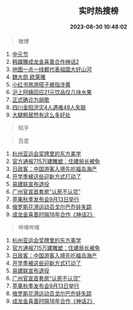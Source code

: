 <div align="center"><h2>实时热搜榜</h2><h4>2023-08-30 10:48:02</h4></div>

> 微博  

1. [中元节](https://s.weibo.com/weibo?q=%E4%B8%AD%E5%85%83%E8%8A%82&t=31&band_rank=1&Refer=top)<br />
2. [韩媒曝成龙金喜善合作神话2](https://s.weibo.com/weibo?q=%23%E9%9F%A9%E5%AA%92%E6%9B%9D%E6%88%90%E9%BE%99%E9%87%91%E5%96%9C%E5%96%84%E5%90%88%E4%BD%9C%E7%A5%9E%E8%AF%9D2%23&t=31&band_rank=2&Refer=top)<br />
3. [地图一点一线都代表祖国大好山河](https://s.weibo.com/weibo?q=%23%E5%9C%B0%E5%9B%BE%E4%B8%80%E7%82%B9%E4%B8%80%E7%BA%BF%E9%83%BD%E4%BB%A3%E8%A1%A8%E7%A5%96%E5%9B%BD%E5%A4%A7%E5%A5%BD%E5%B1%B1%E6%B2%B3%23&t=31&band_rank=3&Refer=top)<br />
4. [魏大勋 欧莱雅](https://s.weibo.com/weibo?q=%E9%AD%8F%E5%A4%A7%E5%8B%8B%20%E6%AC%A7%E8%8E%B1%E9%9B%85&t=31&band_rank=4&Refer=top)<br />
5. [小红书旅游搭子被指涉黄](https://s.weibo.com/weibo?q=%23%E5%B0%8F%E7%BA%A2%E4%B9%A6%E6%97%85%E6%B8%B8%E6%90%AD%E5%AD%90%E8%A2%AB%E6%8C%87%E6%B6%89%E9%BB%84%23&t=31&band_rank=5&Refer=top)<br />
6. [沪上阿姨回应21元饮品仅几块水果](https://s.weibo.com/weibo?q=%23%E6%B2%AA%E4%B8%8A%E9%98%BF%E5%A7%A8%E5%9B%9E%E5%BA%9421%E5%85%83%E9%A5%AE%E5%93%81%E4%BB%85%E5%87%A0%E5%9D%97%E6%B0%B4%E6%9E%9C%23&t=31&band_rank=6&Refer=top)<br />
7. [正式确诊为胡歌](https://s.weibo.com/weibo?q=%23%E6%AD%A3%E5%BC%8F%E7%A1%AE%E8%AF%8A%E4%B8%BA%E8%83%A1%E6%AD%8C%23&t=31&band_rank=7&Refer=top)<br />
8. [四川金阳洪灾4人遇难48人失联](https://s.weibo.com/weibo?q=%23%E5%9B%9B%E5%B7%9D%E9%87%91%E9%98%B3%E6%B4%AA%E7%81%BE4%E4%BA%BA%E9%81%87%E9%9A%BE48%E4%BA%BA%E5%A4%B1%E8%81%94%23&t=31&band_rank=8&Refer=top)<br />
9. [大腿粗居然有这么多好处](https://s.weibo.com/weibo?q=%23%E5%A4%A7%E8%85%BF%E7%B2%97%E5%B1%85%E7%84%B6%E6%9C%89%E8%BF%99%E4%B9%88%E5%A4%9A%E5%A5%BD%E5%A4%84%23&t=31&band_rank=9&Refer=top)<br />

> 知乎  


> 百度  

1. [杭州亚运会奖牌里的东方美学](https://www.baidu.com/s?wd=%E6%9D%AD%E5%B7%9E%E4%BA%9A%E8%BF%90%E4%BC%9A%E5%A5%96%E7%89%8C%E9%87%8C%E7%9A%84%E4%B8%9C%E6%96%B9%E7%BE%8E%E5%AD%A6&sa=fyb_news&rsv_dl=fyb_news)<br />
2. [官方通报715万建雕塑：住建局长被免](https://www.baidu.com/s?wd=%E5%AE%98%E6%96%B9%E9%80%9A%E6%8A%A5715%E4%B8%87%E5%BB%BA%E9%9B%95%E5%A1%91%EF%BC%9A%E4%BD%8F%E5%BB%BA%E5%B1%80%E9%95%BF%E8%A2%AB%E5%85%8D&sa=fyb_news&rsv_dl=fyb_news)<br />
3. [日政客：中国游客入境先吃福岛海产](https://www.baidu.com/s?wd=%E6%97%A5%E6%94%BF%E5%AE%A2%EF%BC%9A%E4%B8%AD%E5%9B%BD%E6%B8%B8%E5%AE%A2%E5%85%A5%E5%A2%83%E5%85%88%E5%90%83%E7%A6%8F%E5%B2%9B%E6%B5%B7%E4%BA%A7&sa=fyb_news&rsv_dl=fyb_news)<br />
4. [开学季被这些迎新方式打动了](https://www.baidu.com/s?wd=%E5%BC%80%E5%AD%A6%E5%AD%A3%E8%A2%AB%E8%BF%99%E4%BA%9B%E8%BF%8E%E6%96%B0%E6%96%B9%E5%BC%8F%E6%89%93%E5%8A%A8%E4%BA%86&sa=fyb_news&rsv_dl=fyb_news)<br />
5. [易建联宣布退役](https://www.baidu.com/s?wd=%E6%98%93%E5%BB%BA%E8%81%94%E5%AE%A3%E5%B8%83%E9%80%80%E5%BD%B9&sa=fyb_news&rsv_dl=fyb_news)<br />
6. [广州官宣首套房“认房不认贷”](https://www.baidu.com/s?wd=%E5%B9%BF%E5%B7%9E%E5%AE%98%E5%AE%A3%E9%A6%96%E5%A5%97%E6%88%BF%E2%80%9C%E8%AE%A4%E6%88%BF%E4%B8%8D%E8%AE%A4%E8%B4%B7%E2%80%9D&sa=fyb_news&rsv_dl=fyb_news)<br />
7. [苹果秋季发布会9月13日举行](https://www.baidu.com/s?wd=%E8%8B%B9%E6%9E%9C%E7%A7%8B%E5%AD%A3%E5%8F%91%E5%B8%83%E4%BC%9A9%E6%9C%8813%E6%97%A5%E4%B8%BE%E8%A1%8C&sa=fyb_news&rsv_dl=fyb_news)<br />
8. [俄罗斯花滑运动员戈尔巴乔娃失踪](https://www.baidu.com/s?wd=%E4%BF%84%E7%BD%97%E6%96%AF%E8%8A%B1%E6%BB%91%E8%BF%90%E5%8A%A8%E5%91%98%E6%88%88%E5%B0%94%E5%B7%B4%E4%B9%94%E5%A8%83%E5%A4%B1%E8%B8%AA&sa=fyb_news&rsv_dl=fyb_news)<br />
9. [成龙金喜善时隔18年合作《神话2》](https://www.baidu.com/s?wd=%E6%88%90%E9%BE%99%E9%87%91%E5%96%9C%E5%96%84%E6%97%B6%E9%9A%9418%E5%B9%B4%E5%90%88%E4%BD%9C%E3%80%8A%E7%A5%9E%E8%AF%9D2%E3%80%8B&sa=fyb_news&rsv_dl=fyb_news)<br />

> 哔哩哔哩  

1. [杭州亚运会奖牌里的东方美学](https://www.baidu.com/s?wd=%E6%9D%AD%E5%B7%9E%E4%BA%9A%E8%BF%90%E4%BC%9A%E5%A5%96%E7%89%8C%E9%87%8C%E7%9A%84%E4%B8%9C%E6%96%B9%E7%BE%8E%E5%AD%A6&sa=fyb_news&rsv_dl=fyb_news)<br />
2. [官方通报715万建雕塑：住建局长被免](https://www.baidu.com/s?wd=%E5%AE%98%E6%96%B9%E9%80%9A%E6%8A%A5715%E4%B8%87%E5%BB%BA%E9%9B%95%E5%A1%91%EF%BC%9A%E4%BD%8F%E5%BB%BA%E5%B1%80%E9%95%BF%E8%A2%AB%E5%85%8D&sa=fyb_news&rsv_dl=fyb_news)<br />
3. [日政客：中国游客入境先吃福岛海产](https://www.baidu.com/s?wd=%E6%97%A5%E6%94%BF%E5%AE%A2%EF%BC%9A%E4%B8%AD%E5%9B%BD%E6%B8%B8%E5%AE%A2%E5%85%A5%E5%A2%83%E5%85%88%E5%90%83%E7%A6%8F%E5%B2%9B%E6%B5%B7%E4%BA%A7&sa=fyb_news&rsv_dl=fyb_news)<br />
4. [开学季被这些迎新方式打动了](https://www.baidu.com/s?wd=%E5%BC%80%E5%AD%A6%E5%AD%A3%E8%A2%AB%E8%BF%99%E4%BA%9B%E8%BF%8E%E6%96%B0%E6%96%B9%E5%BC%8F%E6%89%93%E5%8A%A8%E4%BA%86&sa=fyb_news&rsv_dl=fyb_news)<br />
5. [易建联宣布退役](https://www.baidu.com/s?wd=%E6%98%93%E5%BB%BA%E8%81%94%E5%AE%A3%E5%B8%83%E9%80%80%E5%BD%B9&sa=fyb_news&rsv_dl=fyb_news)<br />
6. [广州官宣首套房“认房不认贷”](https://www.baidu.com/s?wd=%E5%B9%BF%E5%B7%9E%E5%AE%98%E5%AE%A3%E9%A6%96%E5%A5%97%E6%88%BF%E2%80%9C%E8%AE%A4%E6%88%BF%E4%B8%8D%E8%AE%A4%E8%B4%B7%E2%80%9D&sa=fyb_news&rsv_dl=fyb_news)<br />
7. [苹果秋季发布会9月13日举行](https://www.baidu.com/s?wd=%E8%8B%B9%E6%9E%9C%E7%A7%8B%E5%AD%A3%E5%8F%91%E5%B8%83%E4%BC%9A9%E6%9C%8813%E6%97%A5%E4%B8%BE%E8%A1%8C&sa=fyb_news&rsv_dl=fyb_news)<br />
8. [俄罗斯花滑运动员戈尔巴乔娃失踪](https://www.baidu.com/s?wd=%E4%BF%84%E7%BD%97%E6%96%AF%E8%8A%B1%E6%BB%91%E8%BF%90%E5%8A%A8%E5%91%98%E6%88%88%E5%B0%94%E5%B7%B4%E4%B9%94%E5%A8%83%E5%A4%B1%E8%B8%AA&sa=fyb_news&rsv_dl=fyb_news)<br />
9. [成龙金喜善时隔18年合作《神话2》](https://www.baidu.com/s?wd=%E6%88%90%E9%BE%99%E9%87%91%E5%96%9C%E5%96%84%E6%97%B6%E9%9A%9418%E5%B9%B4%E5%90%88%E4%BD%9C%E3%80%8A%E7%A5%9E%E8%AF%9D2%E3%80%8B&sa=fyb_news&rsv_dl=fyb_news)<br />
